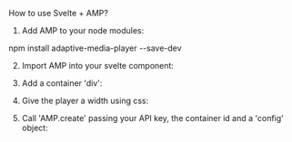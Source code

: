 How to use Svelte + AMP?

1. Add AMP to your node modules:
        
npm install adaptive-media-player --save-dev


2. Import AMP into your svelte component:

<script>
    import  AMP  from  'adaptive-media-player'
</script>


3. Add a container 'div':

<script>
    import  AMP  from  'adaptive-media-player'
</script>
<main>
    <div id='player' class='player'></div>
</main>


4. Give the player a width using css:

<script>
    import  AMP  from  'adaptive-media-player'
</script>
<main>
    <div id='player' class='player'></div>
</main>
<style>
    .player {
        width: 640px;
    }
</style>


5. Call 'AMP.create' passing your API key, the container id and a 'config' object:
<script>
    import  AMP  from  'adaptive-media-player'
    const config = {
        autoplay: true,
        media: {
            title: "ID3 Sample",
            src: "https://my_hls_video.m3u8",
            type: "application/x-mpegURL"
        }
    }
    AMP.create("MY_API_KEY", "#player", config)
</script>
<main>
    <div id='player'></div>
</main>
<style>
    .player {
        width: 640px;
    }
</style>
            
